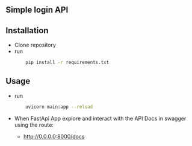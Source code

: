## Simple login API
## **Installation**
- Clone repository
- run
    ```sh
        pip install -r requirements.txt
    ```
## **Usage**
- run
    ```sh
        uvicorn main:app --reload
    ```

- When FastApi App explore and interact with the API Docs in swagger using the route:
    - http://0.0.0.0:8000/docs
